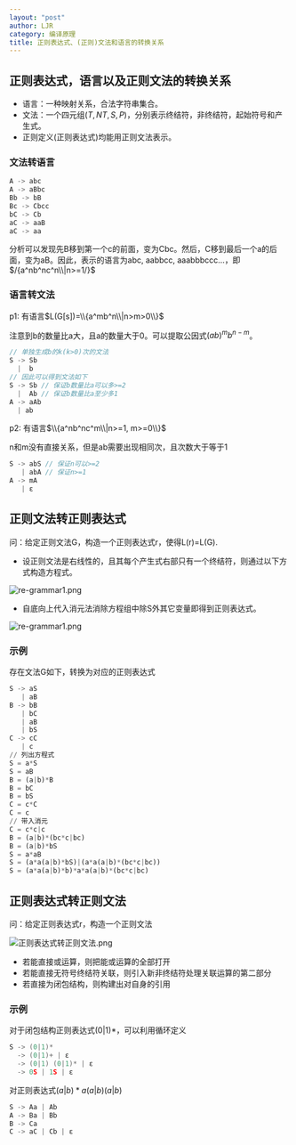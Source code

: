 ```yaml
---
layout: "post"
author: LJR
category: 编译原理
title: 正则表达式、(正则)文法和语言的转换关系
---
```


## 正则表达式，语言以及正则文法的转换关系

+ 语言：一种映射关系，合法字符串集合。
+ 文法：一个四元组$(T, NT, S, P)$，分别表示终结符，非终结符，起始符号和产生式。
+ 正则定义(正则表达式)均能用正则文法表示。

### 文法转语言

```python
A -> abc
A -> aBbc
Bb -> bB
Bc -> Cbcc
bC -> Cb
aC -> aaB
aC -> aa
```

分析可以发现先B移到第一个c的前面，变为Cbc。然后，C移到最后一个a的后面，变为aB。因此，表示的语言为abc, aabbcc, aaabbbccc...，即$/{a^nb^nc^n\\|n>=1/}$

### 语言转文法

p1: 有语言$L(G[s])=\\{a^mb^n\\|n>m>0\\}$

注意到b的数量比a大，且a的数量大于0。可以提取公因式$(ab)^mb^{n-m}$。

```c
// 单独生成b的k(k>0)次的文法
S -> Sb
  |  b
// 因此可以得到文法如下
S -> Sb // 保证b数量比a可以多>=2
  |  Ab // 保证b数量比a至少多1
A -> aAb
  | ab
```

p2: 有语言$\\{a^nb^nc^m\\|n>=1, m>=0\\}$

n和m没有直接关系，但是ab需要出现相同次，且次数大于等于1

```c
S -> abS // 保证n可以>=2
   | abA // 保证n>=1
A -> mA
   | ε
```

## 正则文法转正则表达式

问：给定正则文法G，构造一个正则表达式r，使得L(r)=L(G).

+ 设正则文法是右线性的，且其每个产生式右部只有一个终结符，则通过以下方式构造方程式。

![re-grammar1.png](https://i.loli.net/2021/01/16/az3S52kZjQiWDo9.png)

+ 自底向上代入消元法消除方程组中除S外其它变量即得到正则表达式。

![re-grammar1.png](https://i.loli.net/2021/01/16/az3S52kZjQiWDo9.png)

### 示例

存在文法G如下，转换为对应的正则表达式

```python
S -> aS
   | aB
B -> bB
   | bC
   | aB
   | bS
C -> cC
   | c
// 列出方程式
S = a*S
S = aB
B = (a|b)*B
B = bC
B = bS
C = c*C
C = c
// 带入消元
C = c*c|c
B = (a|b)*(bc*c|bc)
B = (a|b)*bS
S = a*aB
S = (a*a(a|b)*bS)|(a*a(a|b)*(bc*c|bc))
S = (a*a(a|b)*b)*a*a(a|b)*(bc*c|bc)
```

## 正则表达式转正则文法

问：给定正则表达式r，构造一个正则文法

![正则表达式转正则文法.png](https://i.loli.net/2021/01/16/LpVrwt2AdBCcHIm.png)

+ 若能直接或运算，则把能或运算的全部打开
+ 若能直接无符号终结符关联，则引入新非终结符处理关联运算的第二部分
+ 若直接为闭包结构，则构建出对自身的引用

### 示例

对于闭包结构正则表达式$(0|1)*$，可以利用循环定义

```c
S -> (0|1)*
  -> (0|1)+ | ε
  -> (0|1) (0|1)* | ε
  -> 0S | 1S | ε
```

对正则表达式$(a|b)*a(a|b)(a|b)$

```c
S -> Aa | Ab
A -> Ba | Bb
B -> Ca
C -> aC | Cb | ε
```
